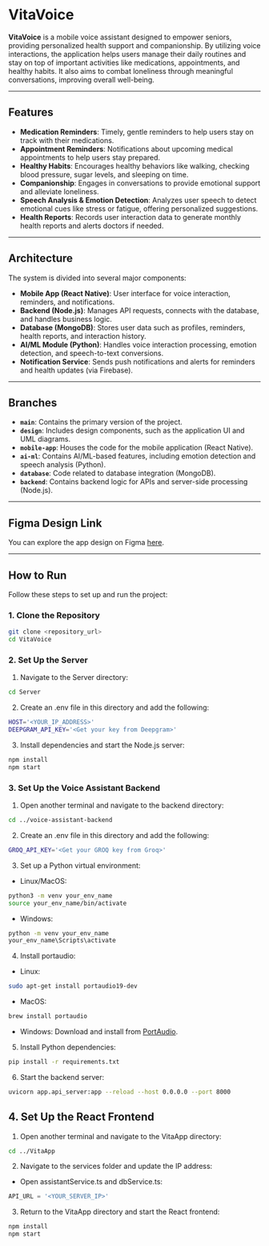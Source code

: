 # **VitaVoice**

**VitaVoice** is a mobile voice assistant designed to empower seniors, providing personalized health support and companionship. By utilizing voice interactions, the application helps users manage their daily routines and stay on top of important activities like medications, appointments, and healthy habits. It also aims to combat loneliness through meaningful conversations, improving overall well-being.

---

## **Features**

-   **Medication Reminders**: Timely, gentle reminders to help users stay on track with their medications.
-   **Appointment Reminders**: Notifications about upcoming medical appointments to help users stay prepared.
-   **Healthy Habits**: Encourages healthy behaviors like walking, checking blood pressure, sugar levels, and sleeping on time.
-   **Companionship**: Engages in conversations to provide emotional support and alleviate loneliness.
-   **Speech Analysis & Emotion Detection**: Analyzes user speech to detect emotional cues like stress or fatigue, offering personalized suggestions.
-   **Health Reports**: Records user interaction data to generate monthly health reports and alerts doctors if needed.

---

## **Architecture**

The system is divided into several major components:

-   **Mobile App (React Native)**: User interface for voice interaction, reminders, and notifications.
-   **Backend (Node.js)**: Manages API requests, connects with the database, and handles business logic.
-   **Database (MongoDB)**: Stores user data such as profiles, reminders, health reports, and interaction history.
-   **AI/ML Module (Python)**: Handles voice interaction processing, emotion detection, and speech-to-text conversions.
-   **Notification Service**: Sends push notifications and alerts for reminders and health updates (via Firebase).

---

## **Branches**

-   **`main`**: Contains the primary version of the project.
-   **`design`**: Includes design components, such as the application UI and UML diagrams.
-   **`mobile-app`**: Houses the code for the mobile application (React Native).
-   **`ai-ml`**: Contains AI/ML-based features, including emotion detection and speech analysis (Python).
-   **`database`**: Code related to database integration (MongoDB).
-   **`backend`**: Contains backend logic for APIs and server-side processing (Node.js).

---

## **Figma Design Link**

You can explore the app design on Figma [here](https://www.figma.com/proto/2bsdyAoSByOQaL1b2L7sXQ/VitaVoice?node-id=154-463&node-type=canvas&t=ncTtDgX0XsY34CTV-1&scaling=scale-down&content-scaling=fixed&page-id=0%3A1).

---

## **How to Run**

Follow these steps to set up and run the project:

### **1. Clone the Repository**
```bash
git clone <repository_url>
cd VitaVoice
```
### **2. Set Up the Server**
1. Navigate to the Server directory:
```bash
cd Server
```
2. Create an .env file in this directory and add the following:
```bash
HOST='<YOUR_IP_ADDRESS>'
DEEPGRAM_API_KEY='<Get your key from Deepgram>'
```
3. Install dependencies and start the Node.js server:
```bash
npm install
npm start
```
### 3. Set Up the Voice Assistant Backend
1. Open another terminal and navigate to the backend directory:
```bash
cd ../voice-assistant-backend
```
2. Create an .env file in this directory and add the following:
```bash
GROQ_API_KEY='<Get your GROQ key from Groq>'
```
3. Set up a Python virtual environment:

- Linux/MacOS:
```bash
python3 -m venv your_env_name
source your_env_name/bin/activate
```
- Windows:
```bash
python -m venv your_env_name
your_env_name\Scripts\activate
```
4. Install portaudio:
- Linux:
```bash
sudo apt-get install portaudio19-dev
```
- MacOS:
```bash
brew install portaudio
```
- Windows: Download and install from [PortAudio](https://www.portaudio.com/).
5. Install Python dependencies:
```bash
pip install -r requirements.txt
```
6. Start the backend server:
```bash
uvicorn app.api_server:app --reload --host 0.0.0.0 --port 8000
```
## 4. Set Up the React Frontend
1. Open another terminal and navigate to the VitaApp directory:
```bash
cd ../VitaApp
```
2. Navigate to the services folder and update the IP address:
- Open assistantService.ts and dbService.ts:
```typescript
API_URL = '<YOUR_SERVER_IP>'
```
3. Return to the VitaApp directory and start the React frontend:
```bash
npm install
npm start
```

